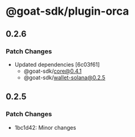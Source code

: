 # @goat-sdk/plugin-orca

## 0.2.6

### Patch Changes

- Updated dependencies [6c03f61]
  - @goat-sdk/core@0.4.1
  - @goat-sdk/wallet-solana@0.2.5

## 0.2.5

### Patch Changes

- 1bc1d42: Minor changes
